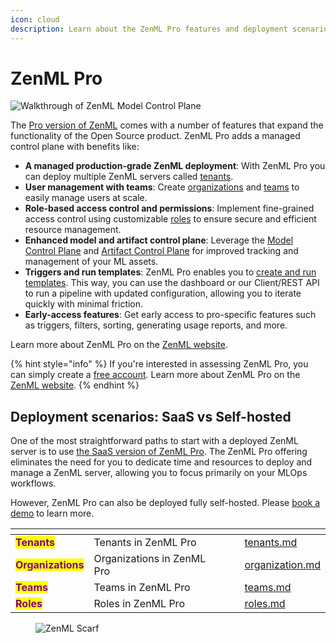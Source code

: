 ```yaml
---
icon: cloud
description: Learn about the ZenML Pro features and deployment scenarios.
---
```


# ZenML Pro

![Walkthrough of ZenML Model Control Plane](../../.gitbook/assets/mcp_walkthrough.gif)

The [Pro version of ZenML](https://zenml.io/pro) comes with a number of features 
that expand the functionality of the Open Source product. ZenML Pro adds a managed control plane with benefits like:

- **A managed production-grade ZenML deployment**: With ZenML Pro you can deploy multiple ZenML servers called [tenants](./tenants).
- **User management with teams**: Create [organizations](./organization.md) and [teams](./teams.md) to easily manage users at scale.
- **Role-based access control and permissions**: Implement fine-grained access control using customizable [roles](./roles.md) to ensure secure and efficient resource management.
- **Enhanced model and artifact control plane**: Leverage the [Model Control Plane](../../user-guide/starter-guide/track-ml-models.md) and [Artifact Control Plane](../../user-guide/starter-guide/manage-artifacts.md) for improved tracking and management of your ML assets.
- **Triggers and run templates**: ZenML Pro enables you to [create and run templates](../../how-to/pipeline-development/trigger-pipelines/README.md#run-templates). This way, you can use the dashboard or our Client/REST API to run a pipeline with updated configuration, allowing you to iterate quickly with minimal friction.
- **Early-access features**: Get early access to pro-specific features such as triggers, filters, sorting, generating usage reports, and more.

Learn more about ZenML Pro on the [ZenML website](https://zenml.io/pro).

{% hint style="info" %}
If you're interested in assessing ZenML Pro, you can simply create
a [free account](https://cloud.zenml.io/?utm\_source=docs\&utm\_medium=referral\_link\&utm\_campaign=cloud\_promotion\&utm\_content=signup\_link).
Learn more about ZenML Pro on the [ZenML website](https://zenml.io/pro).
{% endhint %}

## Deployment scenarios: SaaS vs Self-hosted

One of the most straightforward paths to start with a deployed ZenML server is
to use [the SaaS version of ZenML Pro](https://zenml.io/pro). The ZenML Pro offering eliminates the need
for you to dedicate time and resources to deploy and manage a ZenML server,
allowing you to focus primarily on your MLOps workflows.

However, ZenML Pro can also be deployed fully self-hosted. Please [book a demo](https://www.zenml.io/book-your-demo)
to learn more.

<table data-card-size="large" data-view="cards"><thead><tr><th></th><th></th><th data-hidden></th><th data-hidden data-type="content-ref"></th><th data-hidden data-card-target data-type="content-ref"></th></tr></thead><tbody><tr><td><mark style="color:purple;"><strong>Tenants</strong></mark></td><td>Tenants in ZenML Pro</td><td></td><td></td><td><a href="./tenants.md">tenants.md</a></td></tr><tr><td><mark style="color:purple;"><strong>Organizations</strong></mark></td><td>Organizations in ZenML Pro</td><td></td><td></td><td><a href="./organization.md">organization.md</a></td></tr><tr><td><mark style="color:purple;"><strong>Teams</strong></mark></td><td>Teams in ZenML Pro</td><td></td><td></td><td><a href="./teams.md">teams.md</a></td></tr><tr><td><mark style="color:purple;"><strong>Roles</strong></mark></td><td>Roles in ZenML Pro</td><td></td><td></td><td><a href="./roles.md">roles.md</a></td></tr></tbody></table>

<!-- For scarf -->
<figure><img alt="ZenML Scarf" referrerpolicy="no-referrer-when-downgrade" src="https://static.scarf.sh/a.png?x-pxid=f0b4f458-0a54-4fcd-aa95-d5ee424815bc" /></figure>